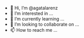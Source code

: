 - 👋 Hi, I’m @agatalarenz
- 👀 I’m interested in ...
- 🌱 I’m currently learning ...
- 💞️ I’m looking to collaborate on ...
- 📫 How to reach me ...

<!---
agatalarenz/agatalarenz is a ✨ special ✨ repository because its `README.md` (this file) appears on your GitHub profile.
You can click the Preview link to take a look at your changes.
--->
